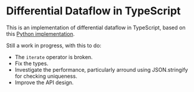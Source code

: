 # Differential Dataflow in TypeScript

This is an implementation of differential dataflow in TypeScript, based on this [Python implementation](https://github.com/ruchirK/python-differential/tree/main).

Still a work in progress, with this to do:

- The `iterate` operator is broken.
- Fix the types.
- Investigate the performance, particularly arround using JSON.stringify for checking uniqueness.
- Improve the API design.
